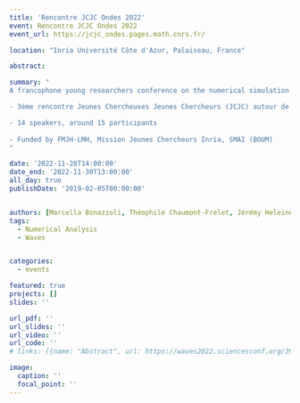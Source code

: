 ```yaml
---
title: 'Rencontre JCJC Ondes 2022'
event: Rencontre JCJC Ondes 2022
event_url: https://jcjc_ondes.pages.math.cnrs.fr/

location: "Inria Université Côte d'Azur, Palaiseau, France"

abstract:  

summary: "
A francophone young researchers conference on the numerical simulation of wave propagation ([website](https://jcjc_ondes.pages.math.cnrs.fr/)). 

- 3ème rencontre Jeunes Chercheuses Jeunes Chercheurs (JCJC) autour de la simulation numérique de la propagation d'onde

- 14 speakers, around 15 participants
  
- Funded by FMJH-LMH, Mission Jeunes Chercheurs Inria, SMAI (BOUM)
"

date: '2022-11-28T14:00:00'
date_end: '2022-11-30T13:00:00'
all_day: true
publishDate: '2019-02-05T00:00:00'


authors: [Marcella Bonazzoli, Théophile Chaumont-Frelet, Jérémy Heleine, admin]
tags:
  - Numerical Analysis
  - Waves


categories: 
  - events

featured: true
projects: []
slides: ''

url_pdf: ''
url_slides: ''
url_video: ''
url_code: ''
# links: [{name: "Abstract", url: https://waves2022.sciencesconf.org/391912/document}]

image:
  caption: ''
  focal_point: ''
---
```

